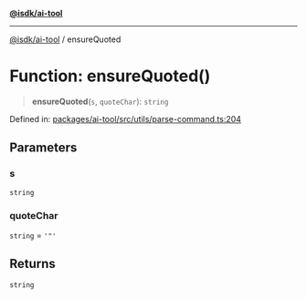 [**@isdk/ai-tool**](../README.md)

***

[@isdk/ai-tool](../globals.md) / ensureQuoted

# Function: ensureQuoted()

> **ensureQuoted**(`s`, `quoteChar`): `string`

Defined in: [packages/ai-tool/src/utils/parse-command.ts:204](https://github.com/isdk/ai-tool.js/blob/c084189f913fb955b91b492de68bd07ce78f8c82/src/utils/parse-command.ts#L204)

## Parameters

### s

`string`

### quoteChar

`string` = `'"'`

## Returns

`string`
